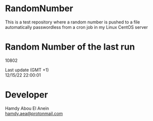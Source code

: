 # RandomNumber    
This is a test repository where a random number is pushed to a file automatically passwordless from a cron job in my Linux CentOS server    
# Random Number of the last run   
10802
      
Last update (GMT +1)    
12/15/22 22:00:01
# Developer    
Hamdy Abou El Anein   
hamdy.aea@protonmail.com
